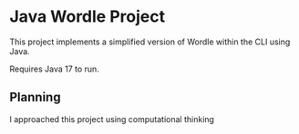 # Java Wordle Project
This project implements a simplified version of Wordle within the CLI using Java.

Requires Java 17 to run.

## Planning
I approached this project using computational thinking 
